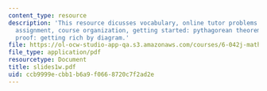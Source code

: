 ```yaml
---
content_type: resource
description: 'This resource dicusses vocabulary, online tutor problems 1, reading
  assignment, course organization, getting started: pythagorean theorem and A False
  proof: getting rich by diagram.'
file: https://ol-ocw-studio-app-qa.s3.amazonaws.com/courses/6-042j-mathematics-for-computer-science-fall-2005/ccb9999ecbb1b6a9f0668720c7f2ad2e_slides1w.pdf
file_type: application/pdf
resourcetype: Document
title: slides1w.pdf
uid: ccb9999e-cbb1-b6a9-f066-8720c7f2ad2e
---
```


